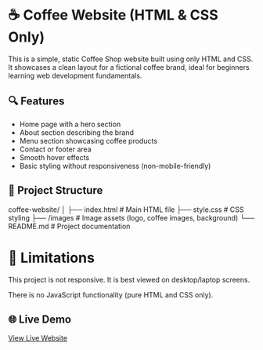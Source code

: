 # ☕ Coffee Website (HTML & CSS Only)

This is a simple, static Coffee Shop website built using only HTML and CSS. It showcases a clean layout for a fictional coffee brand, ideal for beginners learning web development fundamentals.

## 🔍 Features

- Home page with a hero section
- About section describing the brand
- Menu section showcasing coffee products
- Contact or footer area
- Smooth hover effects
- Basic styling without responsiveness (non-mobile-friendly)

## 📁 Project Structure
coffee-website/
│
├── index.html # Main HTML file
├── style.css # CSS styling
├── /images # Image assets (logo, coffee images, background)
└── README.md # Project documentation
# 🚫 Limitations
This project is not responsive. It is best viewed on desktop/laptop screens.

There is no JavaScript functionality (pure HTML and CSS only).
 ## 🌐 Live Demo

[View Live Website](https://your-username.github.io/coffee-website/)
